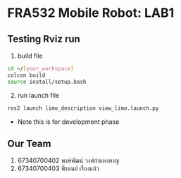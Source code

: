 # FRA532 Mobile Robot: LAB1

## Testing Rviz run
1) build file
```bash
cd ~/[your_workspace]
colcon build
source install/setup.bash 
```
2) run launch file
```bash
ros2 launch limo_description view_limo.launch.py
```
* Note this is for development phase

## Our Team

1. 67340700402 พงษ์พัฒน์ วงศ์กำแหงหาญ
2. 67340700403 พีรดนย์ เรืองแก้ว
